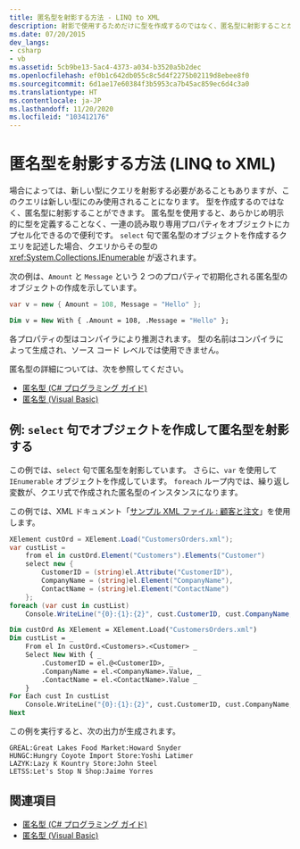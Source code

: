 ```yaml
---
title: 匿名型を射影する方法 - LINQ to XML
description: 射影で使用するためだけに型を作成するのではなく、匿名型に射影することができます。 この記事では、C# と Visual Basic の例を示します。
ms.date: 07/20/2015
dev_langs:
- csharp
- vb
ms.assetid: 5cb9be13-5ac4-4373-a034-b3520a5b2dec
ms.openlocfilehash: ef0b1c642db055c8c5d4f2275b02119d8ebee8f0
ms.sourcegitcommit: 6d1ae17e60384f3b5953ca7b45ac859ec6d4c3a0
ms.translationtype: HT
ms.contentlocale: ja-JP
ms.lasthandoff: 11/20/2020
ms.locfileid: "103412176"
---
```

# <a name="how-to-project-an-anonymous-type-linq-to-xml"></a>匿名型を射影する方法 (LINQ to XML)

場合によっては、新しい型にクエリを射影する必要があることもありますが、このクエリは新しい型にのみ使用されることになります。 型を作成するのではなく、匿名型に射影することができます。 匿名型を使用すると、あらかじめ明示的に型を定義することなく、一連の読み取り専用プロパティをオブジェクトにカプセル化できるので便利です。 `select` 句で匿名型のオブジェクトを作成するクエリを記述した場合、クエリからその型の <xref:System.Collections.IEnumerable> が返されます。

次の例は、`Amount` と `Message` という 2 つのプロパティで初期化される匿名型のオブジェクトの作成を示しています。

```csharp
var v = new { Amount = 108, Message = "Hello" };
```

```vb
Dim v = New With { .Amount = 108, .Message = "Hello" };
```

各プロパティの型はコンパイラにより推測されます。 型の名前はコンパイラによって生成され、ソース コード レベルでは使用できません。

匿名型の詳細については、次を参照してください。

- [匿名型 (C# プログラミング ガイド)](../../csharp/programming-guide/classes-and-structs/anonymous-types.md)
- [匿名型 (Visual Basic)](../../visual-basic/programming-guide/language-features/objects-and-classes/anonymous-types.md)

## <a name="example-project-an-anonymous-type-by-creating-objects-in-the-select-clause"></a>例: `select` 句でオブジェクトを作成して匿名型を射影する

この例では、`select` 句で匿名型を射影しています。 さらに、`var` を使用して `IEnumerable` オブジェクトを作成しています。 `foreach` ループ内では、繰り返し変数が、クエリ式で作成された匿名型のインスタンスになります。

この例では、XML ドキュメント「[サンプル XML ファイル : 顧客と注文](sample-xml-file-customers-orders.md)」を使用します。

```csharp
XElement custOrd = XElement.Load("CustomersOrders.xml");
var custList =
    from el in custOrd.Element("Customers").Elements("Customer")
    select new {
        CustomerID = (string)el.Attribute("CustomerID"),
        CompanyName = (string)el.Element("CompanyName"),
        ContactName = (string)el.Element("ContactName")
    };
foreach (var cust in custList)
    Console.WriteLine("{0}:{1}:{2}", cust.CustomerID, cust.CompanyName, cust.ContactName);
```

```vb
Dim custOrd As XElement = XElement.Load("CustomersOrders.xml")
Dim custList = _
    From el In custOrd.<Customers>.<Customer> _
    Select New With { _
        .CustomerID = el.@<CustomerID>, _
        .CompanyName = el.<CompanyName>.Value, _
        .ContactName = el.<ContactName>.Value _
    }
For Each cust In custList
    Console.WriteLine("{0}:{1}:{2}", cust.CustomerID, cust.CompanyName, cust.ContactName)
Next
```

この例を実行すると、次の出力が生成されます。

```output
GREAL:Great Lakes Food Market:Howard Snyder
HUNGC:Hungry Coyote Import Store:Yoshi Latimer
LAZYK:Lazy K Kountry Store:John Steel
LETSS:Let's Stop N Shop:Jaime Yorres
```

## <a name="see-also"></a>関連項目

- [匿名型 (C# プログラミング ガイド)](../../csharp/programming-guide/classes-and-structs/anonymous-types.md)
- [匿名型 (Visual Basic)](../../visual-basic/programming-guide/language-features/objects-and-classes/anonymous-types.md)
